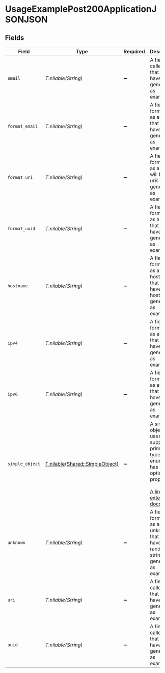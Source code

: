 # UsageExamplePost200ApplicationJSONJSON


## Fields

| Field                                                                                                                                                             | Type                                                                                                                                                              | Required                                                                                                                                                          | Description                                                                                                                                                       |
| ----------------------------------------------------------------------------------------------------------------------------------------------------------------- | ----------------------------------------------------------------------------------------------------------------------------------------------------------------- | ----------------------------------------------------------------------------------------------------------------------------------------------------------------- | ----------------------------------------------------------------------------------------------------------------------------------------------------------------- |
| `email`                                                                                                                                                           | *T.nilable(String)*                                                                                                                                               | :heavy_minus_sign:                                                                                                                                                | A field called email that will have emails generated as examples                                                                                                  |
| `format_email`                                                                                                                                                    | *T.nilable(String)*                                                                                                                                               | :heavy_minus_sign:                                                                                                                                                | A field formatted as an email that will have emails generated as examples                                                                                         |
| `format_uri`                                                                                                                                                      | *T.nilable(String)*                                                                                                                                               | :heavy_minus_sign:                                                                                                                                                | A field formatted as a uri that will have uris generated as examples                                                                                              |
| `format_uuid`                                                                                                                                                     | *T.nilable(String)*                                                                                                                                               | :heavy_minus_sign:                                                                                                                                                | A field formatted as a uuid that will have uuids generated as examples                                                                                            |
| `hostname`                                                                                                                                                        | *T.nilable(String)*                                                                                                                                               | :heavy_minus_sign:                                                                                                                                                | A field formatted as a hostname that will have hostnames generated as examples                                                                                    |
| `ipv4`                                                                                                                                                            | *T.nilable(String)*                                                                                                                                               | :heavy_minus_sign:                                                                                                                                                | A field formatted as an ipv4 that will have ipv4s generated as examples                                                                                           |
| `ipv6`                                                                                                                                                            | *T.nilable(String)*                                                                                                                                               | :heavy_minus_sign:                                                                                                                                                | A field formatted as an ipv6 that will have ipv6s generated as examples                                                                                           |
| `simple_object`                                                                                                                                                   | [T.nilable(Shared::SimpleObject)](../../models/shared/simpleobject.md)                                                                                            | :heavy_minus_sign:                                                                                                                                                | A simple object that uses all our supported primitive types and enums and has optional properties.<br/><br/>[A link to the external docs.](https://docs.speakeasyapi.dev) |
| `unknown`                                                                                                                                                         | *T.nilable(String)*                                                                                                                                               | :heavy_minus_sign:                                                                                                                                                | A field formatted as an unknown that will have random strings generated as examples                                                                               |
| `uri`                                                                                                                                                             | *T.nilable(String)*                                                                                                                                               | :heavy_minus_sign:                                                                                                                                                | A field called uri that will have uris generated as examples                                                                                                      |
| `uuid`                                                                                                                                                            | *T.nilable(String)*                                                                                                                                               | :heavy_minus_sign:                                                                                                                                                | A field called uuid that will have uuids generated as examples                                                                                                    |